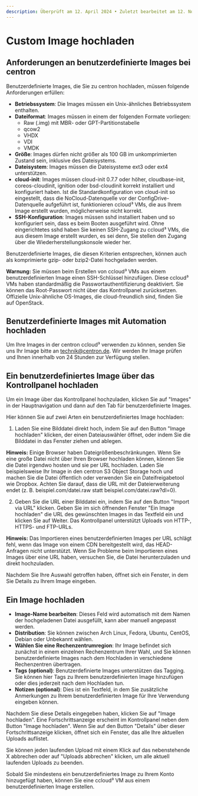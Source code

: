 ```yaml
---
description: Überprüft am 12. April 2024 • Zuletzt bearbeitet am 12. November 2024
---
```


# Custom Image hochladen

## **Anforderungen an benutzerdefinierte Images bei centron**&#x20;

Benutzerdefinierte Images, die Sie zu centron hochladen, müssen folgende Anforderungen erfüllen:

* **Betriebssystem**: Die Images müssen ein Unix-ähnliches Betriebssystem enthalten.
* **Dateiformat**: Images müssen in einem der folgenden Formate vorliegen:
  * Raw (.img) mit MBR- oder GPT-Partitionstabelle
  * qcow2
  * VHDX
  * VDI
  * VMDK
* **Größe**: Images dürfen nicht größer als 100 GB im unkomprimierten Zustand sein, inklusive des Dateisystems.
* **Dateisystem**: Images müssen die Dateisysteme ext3 oder ext4 unterstützen.
* **cloud-init**: Images müssen cloud-init 0.7.7 oder höher, cloudbase-init, coreos-cloudinit, ignition oder bsd-cloudinit korrekt installiert und konfiguriert haben. Ist die Standardkonfiguration von cloud-init so eingestellt, dass die NoCloud-Datenquelle vor der ConfigDrive-Datenquelle aufgeführt ist, funktionieren ccloud³ VMs, die aus Ihrem Image erstellt wurden, möglicherweise nicht korrekt.
* **SSH-Konfiguration**: Images müssen sshd installiert haben und so konfiguriert sein, dass es beim Booten ausgeführt wird. Ohne eingerichtetes sshd haben Sie keinen SSH-Zugang zu ccloud³ VMs, die aus diesem Image erstellt wurden, es sei denn, Sie stellen den Zugang über die Wiederherstellungskonsole wieder her.

Benutzerdefinierte Images, die diesen Kriterien entsprechen, können auch als komprimierte gzip- oder bzip2-Datei hochgeladen werden.

**Warnung:** Sie müssen beim Erstellen von ccloud³ VMs aus einem benutzerdefinierten Image einen SSH-Schlüssel hinzufügen. Diese ccloud³ VMs haben standardmäßig die Passwortauthentifizierung deaktiviert. Sie können das Root-Passwort nicht über das Kontrollpanel zurücksetzen. Offizielle Unix-ähnliche OS-Images, die cloud-freundlich sind, finden Sie auf OpenStack.

## **Benutzerdefinierte Images mit Automation hochladen**&#x20;

Um Ihre Images in der centron ccloud³ verwenden zu können, senden Sie uns Ihr Image bitte an [technik@centron.de](mailto:technik@centron.de). Wir werden Ihr Image prüfen und Ihnen innerhalb von 24 Stunden zur Verfügung stellen.&#x20;

## **Ein benutzerdefiniertes Image über das Kontrollpanel hochladen**

Um ein Image über das Kontrollpanel hochzuladen, klicken Sie auf "Images" in der Hauptnavigation und dann auf den Tab für benutzerdefinierte Images.

Hier können Sie auf zwei Arten ein benutzerdefiniertes Image hochladen:

1. Laden Sie eine Bilddatei direkt hoch, indem Sie auf den Button "Image hochladen" klicken, der einen Dateiauswähler öffnet, oder indem Sie die Bilddatei in das Fenster ziehen und ablegen.

**Hinweis:** Einige Browser haben Dateigrößenbeschränkungen. Wenn Sie eine große Datei nicht über Ihren Browser hochladen können, können Sie die Datei irgendwo hosten und sie per URL hochladen. Laden Sie beispielsweise Ihr Image in den centron S3 Object Storage hoch und machen Sie die Datei öffentlich oder verwenden Sie ein Dateifreigabetool wie Dropbox. Achten Sie darauf, dass die URL mit der Dateierweiterung endet (z. B. beispiel.com/datei.raw statt beispiel.com/datei.raw?dl=0).

2. Geben Sie die URL einer Bilddatei ein, indem Sie auf den Button "Import via URL" klicken. Geben Sie im sich öffnenden Fenster "Ein Image hochladen" die URL des gewünschten Images in das Textfeld ein und klicken Sie auf Weiter. Das Kontrollpanel unterstützt Uploads von HTTP-, HTTPS- und FTP-URLs.

**Hinweis:** Das Importieren eines benutzerdefinierten Images per URL schlägt fehl, wenn das Image von einem CDN bereitgestellt wird, das HEAD-Anfragen nicht unterstützt. Wenn Sie Probleme beim Importieren eines Images über eine URL haben, versuchen Sie, die Datei herunterzuladen und direkt hochzuladen.

Nachdem Sie Ihre Auswahl getroffen haben, öffnet sich ein Fenster, in dem Sie Details zu Ihrem Image eingeben.

## **Ein Image hochladen**

* **Image-Name bearbeiten**: Dieses Feld wird automatisch mit dem Namen der hochgeladenen Datei ausgefüllt, kann aber manuell angepasst werden.
* **Distribution**: Sie können zwischen Arch Linux, Fedora, Ubuntu, CentOS, Debian oder Unbekannt wählen.
* **Wählen Sie eine Rechenzentrumregion**: Ihr Image befindet sich zunächst in einem einzelnen Rechenzentrum Ihrer Wahl, und Sie können benutzerdefinierte Images nach dem Hochladen in verschiedene Rechenzentren übertragen.
* **Tags (optional)**: Benutzerdefinierte Images unterstützen das Tagging. Sie können hier Tags zu Ihrem benutzerdefinierten Image hinzufügen oder dies jederzeit nach dem Hochladen tun.
* **Notizen (optional)**: Dies ist ein Textfeld, in dem Sie zusätzliche Anmerkungen zu Ihrem benutzerdefinierten Image für Ihre Verwendung eingeben können.

Nachdem Sie diese Details eingegeben haben, klicken Sie auf "Image hochladen". Eine Fortschrittsanzeige erscheint im Kontrollpanel neben dem Button "Image hochladen". Wenn Sie auf den Button "Details" über dieser Fortschrittsanzeige klicken, öffnet sich ein Fenster, das alle Ihre aktuellen Uploads auflistet.

Sie können jeden laufenden Upload mit einem Klick auf das nebenstehende X abbrechen oder auf "Uploads abbrechen" klicken, um alle aktuell laufenden Uploads zu beenden.

Sobald Sie mindestens ein benutzerdefiniertes Image zu Ihrem Konto hinzugefügt haben, können Sie eine ccloud³ VM aus einem benutzerdefinierten Image erstellen.
